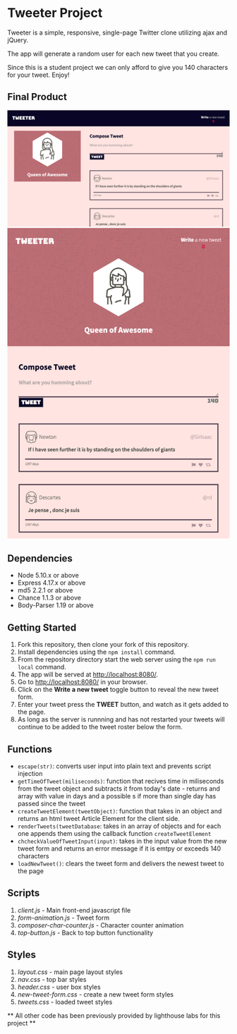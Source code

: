 # Tweeter Project

Tweeter is a simple, responsive, single-page Twitter clone utilizing ajax and jQuery.

The app will generate a random user for each new tweet that you create.

Since this is a student project we can only afford to give you 140 characters for your tweet.
Enjoy!

## Final Product

!["Screeshot of Tweet App Desktop View"](https://github.com/reverie-designs/tweeter/blob/master/docs/tweeter-desktop-view.png)
!["Screenshot of Tweet App Mobile View"](https://github.com/reverie-designs/tweeter/blob/master/docs/tweeter-mobile-view.png)

## Dependencies

- Node 5.10.x or above
- Express 4.17.x or above
- md5 2.2.1 or above
- Chance 1.1.3 or above
- Body-Parser 1.19 or above

## Getting Started

1. Fork this repository, then clone your fork of this repository.
2. Install dependencies using the `npm install` command.
3. From the repository directory start the web server using the `npm run local` command. 
4. The app will be served at <http://localhost:8080/>.
5. Go to <http://localhost:8080/> in your browser.
6. Click on the **Write a new tweet** toggle button to reveal the new tweet form.
7. Enter your tweet press the **TWEET** button, and watch as it gets added to the page.
8. As long as the server is runnning and has not restarted your tweets will continue to be added to the tweet roster below the form.


## Functions 

- `escape(str)`: converts user input into plain text and prevents script injection
- `getTimeOfTweet(miliseconds)`: function that recives time in miliseconds from the tweet object and subtracts it from today's date - returns and array with value in days and a possible s if more than single day has passed since the tweet
- `createTweetElement(tweetObject)`: function that takes in an object and returns an html tweet Article Element for the client side. 
- `renderTweets(tweetDatabase`: takes in an array of objects and for each one appends them using the callback function `createTweetElement`
- `chcheckValueOfTweetInput(input)`: takes in the input value from the new tweet form and returns an error message if it is emtpy or exceeds 140 characters
- `loadNewTweet()`: clears the tweet form and delivers the newest tweet to the page


## Scripts

1. _client.js_ - Main front-end javascript file
2. _form-animation.js_ - Tweet form
3. _composer-char-counter.js_ - Character counter animation
4. _top-button.js_ - Back to top button functionality

## Styles

1. _layout.css_ - main page layout styles
2. _nav.css_ - top bar styles
3. _header.css_ - user box styles
4. _new-tweet-form.css_ - create a new tweet form styles
5. _tweets.css_ - loaded tweet styles


** All other code has been previously provided by lighthouse labs for this project **


